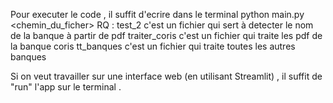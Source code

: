 Pour executer le code , il suffit d'ecrire dans le terminal python main.py <chemin_du_ficher>
RQ : 
test_2 c'est un fichier qui sert à detecter le nom de la banque à partir de pdf 
traiter_coris c'est un fichier qui traite les pdf de la banque coris 
tt_banques c'est un fichier qui traite toutes les autres banques  


Si on veut travailler sur une interface web (en utilisant Streamlit)  , il suffit de "run" l'app sur le terminal . 